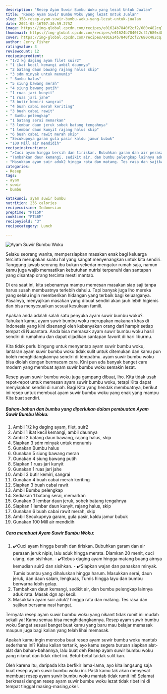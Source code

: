 ```yaml
---
description: "Resep Ayam Suwir Bumbu Woku yang lezat Untuk Jualan"
title: "Resep Ayam Suwir Bumbu Woku yang lezat Untuk Jualan"
slug: 358-resep-ayam-suwir-bumbu-woku-yang-lezat-untuk-jualan
date: 2021-05-16T07:30:59.275Z
image: https://img-global.cpcdn.com/recipes/e01624b7840f2cf2/680x482cq70/ayam-suwir-bumbu-woku-foto-resep-utama.jpg
thumbnail: https://img-global.cpcdn.com/recipes/e01624b7840f2cf2/680x482cq70/ayam-suwir-bumbu-woku-foto-resep-utama.jpg
cover: https://img-global.cpcdn.com/recipes/e01624b7840f2cf2/680x482cq70/ayam-suwir-bumbu-woku-foto-resep-utama.jpg
author: Jerry Fisher
ratingvalue: 3
reviewcount: 12
recipeingredient:
- "1/2 kg daging ayam filet suir2"
- "1 ikat kecil kemangi ambil daunnya"
- "2 batang daun bawang rajang halus skip"
- "3 sdm minyak untuk menumis"
- " Bumbu halus"
- "5 siung bawang merah"
- "4 siung bawang putih"
- "1 ruas jari kunyit"
- "1 ruas jari jahe"
- "3 butir kemiri sangrai"
- "4 buah cabai merah keriting"
- "3 buah cabai rawit"
- " Bumbu pelengkap"
- "1 batang serai memarkan"
- "3 lembar daun jeruk sobek batang tengahnya"
- "1 lembar daun kunyit rajang halus skip"
- "6 buah cabai rawit merah skip"
- "Secukupnya garam gula pasir kaldu jamur bubuk"
- "100 Mill air mendidih"
recipeinstructions:
- "✔️Cuci ayam hingga bersih dan tiriskan. Bubuhkan garam dan air perasan jeruk nipis, lalu aduk hingga merata. Diamkan 20 menit, cuci ulang, dan sisihkan. ✔️Rebus daging ayam hingga matang buang airnya kemudian suir2 dan sisihkan. ✔️Siapkan wajan dan panaskan minyak. Tumis bumbu yang dihaluskan hingga harum. Masukkan serai, daun jeruk, dan daun salam, lengkuas, Tumis hingga layu dan bumbu berwarna lebih gelap."
- "Tambahkan daun kemangi, sedikit air, dan bumbu pelengkap lainnya aduk rata. Masak dgn api kecil."
- "Masukkan ayam suir aduk2 hingga rata dan matang. Tes rasa dan sajikan bersama nasi hangat."
categories:
- Resep
tags:
- ayam
- suwir
- bumbu

katakunci: ayam suwir bumbu 
nutrition: 236 calories
recipecuisine: Indonesian
preptime: "PT15M"
cooktime: "PT46M"
recipeyield: "3"
recipecategory: Lunch

---
```



![Ayam Suwir Bumbu Woku](https://img-global.cpcdn.com/recipes/e01624b7840f2cf2/680x482cq70/ayam-suwir-bumbu-woku-foto-resep-utama.jpg)

Selaku seorang wanita, mempersiapkan masakan enak bagi keluarga tercinta merupakan suatu hal yang sangat menyenangkan untuk kita sendiri. Tanggung jawab seorang ibu bukan sekedar mengatur rumah saja, namun kamu juga wajib memastikan kebutuhan nutrisi terpenuhi dan santapan yang disantap orang tercinta mesti mantab.

Di era  saat ini, kita sebenarnya mampu memesan masakan siap saji tanpa harus susah membuatnya terlebih dahulu. Tapi banyak juga lho mereka yang selalu ingin memberikan hidangan yang terbaik bagi keluarganya. Pasalnya, menyajikan masakan yang dibuat sendiri akan jauh lebih higienis dan bisa menyesuaikan sesuai kesukaan famili. 



Apakah anda adalah salah satu penyuka ayam suwir bumbu woku?. Tahukah kamu, ayam suwir bumbu woku merupakan makanan khas di Indonesia yang kini disenangi oleh kebanyakan orang dari hampir setiap tempat di Nusantara. Anda bisa memasak ayam suwir bumbu woku hasil sendiri di rumahmu dan dapat dijadikan santapan favorit di hari liburmu.

Kita tidak perlu bingung untuk menyantap ayam suwir bumbu woku, lantaran ayam suwir bumbu woku tidak sulit untuk ditemukan dan kamu pun boleh menghidangkannya sendiri di tempatmu. ayam suwir bumbu woku bisa diolah dengan bermacam cara. Kini pun ada banyak banget cara modern yang membuat ayam suwir bumbu woku semakin lezat.

Resep ayam suwir bumbu woku juga gampang dibuat, lho. Kita tidak usah repot-repot untuk memesan ayam suwir bumbu woku, tetapi Kita dapat menyiapkan sendiri di rumah. Bagi Kita yang hendak membuatnya, berikut ini resep untuk membuat ayam suwir bumbu woku yang enak yang mampu Kita buat sendiri.

<!--inarticleads1-->

##### Bahan-bahan dan bumbu yang diperlukan dalam pembuatan Ayam Suwir Bumbu Woku:

1. Ambil 1/2 kg daging ayam, filet, suir2
1. Ambil 1 ikat kecil kemangi, ambil daunnya
1. Ambil 2 batang daun bawang, rajang halus, skip
1. Siapkan 3 sdm minyak untuk menumis
1. Gunakan  Bumbu halus
1. Gunakan 5 siung bawang merah
1. Gunakan 4 siung bawang putih
1. Siapkan 1 ruas jari kunyit
1. Gunakan 1 ruas jari jahe
1. Ambil 3 butir kemiri, sangrai
1. Gunakan 4 buah cabai merah keriting
1. Siapkan 3 buah cabai rawit
1. Ambil  Bumbu pelengkap
1. Sediakan 1 batang serai, memarkan
1. Gunakan 3 lembar daun jeruk, sobek batang tengahnya
1. Siapkan 1 lembar daun kunyit, rajang halus, skip
1. Gunakan 6 buah cabai rawit merah, skip
1. Ambil Secukupnya garam, gula pasir, kaldu jamur bubuk
1. Gunakan 100 Mill air mendidih




<!--inarticleads2-->

##### Cara membuat Ayam Suwir Bumbu Woku:

1. ✔️Cuci ayam hingga bersih dan tiriskan. Bubuhkan garam dan air perasan jeruk nipis, lalu aduk hingga merata. Diamkan 20 menit, cuci ulang, dan sisihkan. - ✔️Rebus daging ayam hingga matang buang airnya kemudian suir2 dan sisihkan. - ✔️Siapkan wajan dan panaskan minyak. Tumis bumbu yang dihaluskan hingga harum. Masukkan serai, daun jeruk, dan daun salam, lengkuas, Tumis hingga layu dan bumbu berwarna lebih gelap.
1. Tambahkan daun kemangi, sedikit air, dan bumbu pelengkap lainnya aduk rata. Masak dgn api kecil.
1. Masukkan ayam suir aduk2 hingga rata dan matang. Tes rasa dan sajikan bersama nasi hangat.




Ternyata resep ayam suwir bumbu woku yang nikamt tidak rumit ini mudah sekali ya! Kamu semua bisa menghidangkannya. Resep ayam suwir bumbu woku Sangat sesuai banget buat kamu yang baru mau belajar memasak maupun juga bagi kalian yang telah lihai memasak.

Apakah kamu ingin mencoba buat resep ayam suwir bumbu woku mantab sederhana ini? Kalau kalian tertarik, ayo kamu segera buruan siapkan alat-alat dan bahan-bahannya, lalu buat deh Resep ayam suwir bumbu woku yang nikmat dan tidak ribet ini. Betul-betul taidak sulit kan. 

Oleh karena itu, daripada kita berfikir lama-lama, ayo kita langsung saja buat resep ayam suwir bumbu woku ini. Pasti kamu tak akan menyesal membuat resep ayam suwir bumbu woku mantab tidak rumit ini! Selamat berkreasi dengan resep ayam suwir bumbu woku lezat tidak ribet ini di tempat tinggal masing-masing,oke!.

